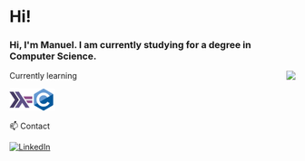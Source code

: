 # Hi!

### Hi, I'm Manuel. I am currently studying for a degree in Computer Science.

<a href="https://github.com/manug859/github-readme-stats" ><img align="right" src="https://github-readme-stats.vercel.app/api/top-langs/?username=manug859&layout=compact&theme=material-palenight&hide_border=true" /></a>

Currently learning 

<code><img height="40" alt="haskell" src="https://raw.githubusercontent.com/devicons/devicon/6910f0503efdd315c8f9b858234310c06e04d9c0/icons/haskell/haskell-original.svg"></code><code><img height="40" alt="c" src="https://raw.githubusercontent.com/devicons/devicon/6910f0503efdd315c8f9b858234310c06e04d9c0/icons/c/c-original.svg"></code>

📫 Contact

[![LinkedIn](https://img.shields.io/badge/LinkedIn-8A2BE2?style=for-the-badge&logo=linkedin&logoColor=white)](https://www.linkedin.com/in/manug179/)